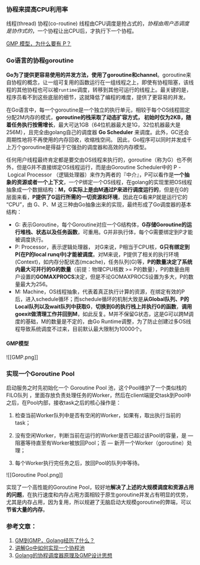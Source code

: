 ### 协程来提高CPU利用率

线程(thread)
协程(co-routine)
	线程由CPU调度是抢占式的，*协程由用户态调度是协作式的*，一个协程让出CPU后，才执行下一个协程。

[GMP 模型，为什么要有 P？](https://mp.weixin.qq.com/s?__biz=MzUxMDI4MDc1NA==&mid=2247487503&idx=1&sn=bfc20f81a1c6059ca489733b31a2c63c&chksm=f9040552ce738c4496afffe69893ee6c4a8bfb7a50988f29e2e10b097dca24b9d63dd5177d9d&scene=178&cur_album_id=1751854579329056768#rd)
### Go语言的协程goroutine

**Go为了提供更容易使用的并发方法，使用了goroutine和channel**。goroutine来自协程的概念，让一组可复用的函数运行在一组线程之上，即使有协程阻塞，该线程的其他协程也可以被`runtime`调度，转移到其他可运行的线程上。最关键的是，程序员看不到这些底层的细节，这就降低了编程的难度，提供了更容易的并发。

在Go语言中，每一个goroutine是一个独立的执行单元，相较于每个OS线程固定分配2M内存的模式，**goroutine的栈采取了动态扩容方式， 初始时仅为2KB，随着任务执行按需增长**，最大可达1GB（64位机器最大是1G，32位机器最大是256M），且完全由golang自己的调度器 **Go Scheduler** 来调度。此外，GC还会周期性地将不再使用的内存回收，收缩栈空间。 因此，Go程序可以同时并发成千上万个goroutine是得益于它强劲的调度器和高效的内存模型。

任何用户线程最终肯定都是要交由OS线程来执行的，goroutine（称为G）也不例外，但是G并不直接绑定OS线程运行，而是由Goroutine Scheduler中的 P - Logical Processor （逻辑处理器）来作为两者的『中介』，P可以看作是**一个抽象的资源或者一个上下文**，一个P绑定一个OS线程，在golang的实现里把OS线程抽象成一个数据结构：**M，G实际上是由M通过P来进行调度运行的**，但是在G的层面来看，**P提供了G运行所需的一切资源和环境**，因此在G看来P就是运行它的 “CPU”，由 G、P、M 这三种由Go抽象出来的实现，最终形成了Go调度器的基本结构：

-   G: 表示Goroutine，每个Goroutine对应一个G结构体，**G存储Goroutine的运行堆栈、状态以及任务函数**，可重用。G并非执行体，每个G需要绑定到P才能被调度执行。
-   P: Processor，表示逻辑处理器， 对G来说，P相当于CPU核，**G只有绑定到P(在P的local runq中)才能被调度**。对M来说，P提供了相关的执行环境(Context)，如内存分配状态(mcache)，任务队列(G)等，**P的数量决定了系统内最大可并行的G的数量**（前提：物理CPU核数 >= P的数量），P的数量由用户设置的**GOMAXPROCS**决定，但是不论GOMAXPROCS设置为多大，P的数量最大为256。
-   M: Machine，OS线程抽象，代表着真正执行计算的资源，在绑定有效的P后，进入schedule循环；而schedule循环的机制大致是**从Global队列、P的Local队列以及wait队列中获取G**，**切换到G的执行栈上并执行G的函数**，**调用goexit做清理工作并回到M**，如此反复。M并不保留G状态，这是G可以跨M调度的基础，M的数量是不定的，由Go Runtime调整，为了防止创建过多OS线程导致系统调度不过来，目前默认最大限制为10000个。

 #### GMP模型

![[GMP.png]]


### 实现一个Goroutine Pool

启动服务之时先初始化一个 Goroutine Pool 池，这个Pool维护了一个类似栈的FILO队列 ，里面存放负责处理任务的Worker，然后在client端提交task到Pool中之后，在Pool内部，接收task之后的核心操作是：

1.  检查当前Worker队列中是否有空闲的Worker，如果有，取出执行当前的task；
    
2.  没有空闲Worker，判断当前在运行的Worker是否已超过该Pool的容量，是 — 阻塞等待直至有Worker被放回Pool；否 — 新开一个Worker（goroutine）处理；
    
3.  每个Worker执行完任务之后，放回Pool的队列中等待。

![[Goroutine Pool.png]]

实现了一个高性能的Goroutine Pool，较好地**解决了上述的大规模调度和资源占用的问题**，在执行速度和内存占用方面相较于原生goroutine并发占有明显的优势，尤其是内存占用，因为复用，所以规避了无脑启动大规模goroutine的弊端，可以**节省大量的内存**。

### 参考文章：
1. [GM到GMP，Golang经历了什么？](https://learnku.com/articles/57177)
2. [讲解Go中如何实现一个协程池](https://toutiao.io/posts/e48co5x/preview)
3. [Golang的协程调度器原理及GMP设计思想](https://www.yuque.com/aceld/golang/srxd6d)
